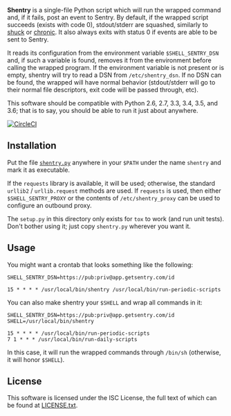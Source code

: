 **Shentry** is a single-file Python script which will run the wrapped
command and, if it fails, post an event to Sentry. By default, if the
wrapped script succeeds (exists with code 0), stdout/stderr are squashed,
similarly to [shuck](https://github.com/thwarted/shuck) or
[chronic](https://joeyh.name/code/moreutils/). It also always exits with
status 0 if events are able to be sent to Sentry.

It reads its configuration from the environment variable `$SHELL_SENTRY_DSN`
and, if such a variable is found, removes it from the environment before
calling the wrapped program. If the environment variable is not present or
is empty, shentry will try to read a DSN from `/etc/shentry_dsn`. If no DSN
can be found, the wrapped will have normal behavior (stdout/stderr will go
to their normal file descriptors, exit code will be passed through, etc).

This software should be compatible with Python 2.6, 2.7, 3.3, 3.4, 3.5, and
3.6; that is to say, you should be able to run it just about anywhere.

[![CircleCI](https://circleci.com/gh/EasyPost/shentry.svg?style=svg&circle-token=a7b52d03e1fa42fdf2bfa51d6b01f84f08a6a710)](https://circleci.com/gh/EasyPost/shentry)


## Installation

Put the file [`shentry.py`](shentry.py) anywhere in your `$PATH` under the
name `shentry` and mark it as executable.

If the `requests` library is available, it will be used; otherwise, the standard
`urllib2` / `urllib.request` methods are used. If `requests` is used, then
either `$SHELL_SENTRY_PROXY` or the contents of `/etc/shentry_proxy` can be
used to configure an outbound proxy.

The `setup.py` in this directory only exists for `tox` to work (and run unit
tests). Don't bother using it; just copy `shentry.py` wherever you want it.

## Usage

You might want a crontab that looks something like the following:

    SHELL_SENTRY_DSN=https://pub:priv@app.getsentry.com/id

    15 * * * * /usr/local/bin/shentry /usr/local/bin/run-periodic-scripts

You can also make shentry your `$SHELL` and wrap all commands in it:

    SHELL_SENTRY_DSN=https://pub:priv@app.getsentry.com/id
    SHELL=/usr/local/bin/shentry

    15 * * * * /usr/local/bin/run-periodic-scripts
    7 1 * * * /usr/local/bin/run-daily-scripts

In this case, it will run the wrapped commands through `/bin/sh` (otherwise, it will honor `$SHELL`).

## License

This software is licensed under the ISC License, the full text of which can be found at [LICENSE.txt](LICENSE.txt).
